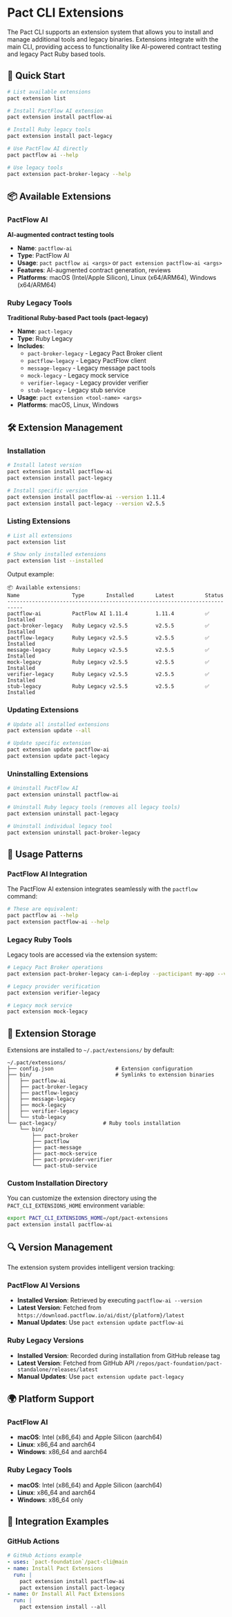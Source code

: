 # Pact CLI Extensions

The Pact CLI supports an extension system that allows you to install and manage additional tools and legacy binaries. Extensions integrate with the main CLI, providing access to functionality like AI-powered contract testing and legacy Pact Ruby based tools.

## 🚀 Quick Start

```bash
# List available extensions
pact extension list

# Install PactFlow AI extension
pact extension install pactflow-ai

# Install Ruby legacy tools
pact extension install pact-legacy

# Use PactFlow AI directly
pact pactflow ai --help

# Use legacy tools
pact extension pact-broker-legacy --help
```

## 📦 Available Extensions

### PactFlow AI

**AI-augmented contract testing tools**

- **Name**: `pactflow-ai`
- **Type**: PactFlow AI
- **Usage**: `pact pactflow ai <args>` or `pact extension pactflow-ai <args>`
- **Features**: AI-augmented contract generation, reviews
- **Platforms**: macOS (Intel/Apple Silicon), Linux (x64/ARM64), Windows (x64/ARM64)

### Ruby Legacy Tools

**Traditional Ruby-based Pact tools (pact-legacy)**

- **Name**: `pact-legacy`
- **Type**: Ruby Legacy
- **Includes**:
  - `pact-broker-legacy` - Legacy Pact Broker client
  - `pactflow-legacy` - Legacy PactFlow client
  - `message-legacy` - Legacy message pact tools
  - `mock-legacy` - Legacy mock service
  - `verifier-legacy` - Legacy provider verifier
  - `stub-legacy` - Legacy stub service
- **Usage**: `pact extension <tool-name> <args>`
- **Platforms**: macOS, Linux, Windows

## 🛠 Extension Management

### Installation

```bash
# Install latest version
pact extension install pactflow-ai
pact extension install pact-legacy

# Install specific version
pact extension install pactflow-ai --version 1.11.4
pact extension install pact-legacy --version v2.5.5
```

### Listing Extensions

```bash
# List all extensions
pact extension list

# Show only installed extensions
pact extension list --installed
```

Output example:

```
📦 Available extensions:
Name                 Type       Installed       Latest          Status    
---------------------------------------------------------------------------
pactflow-ai          PactFlow AI 1.11.4         1.11.4          ✅ Installed
pact-broker-legacy   Ruby Legacy v2.5.5         v2.5.5          ✅ Installed
pactflow-legacy      Ruby Legacy v2.5.5         v2.5.5          ✅ Installed
message-legacy       Ruby Legacy v2.5.5         v2.5.5          ✅ Installed
mock-legacy          Ruby Legacy v2.5.5         v2.5.5          ✅ Installed
verifier-legacy      Ruby Legacy v2.5.5         v2.5.5          ✅ Installed
stub-legacy          Ruby Legacy v2.5.5         v2.5.5          ✅ Installed
```

### Updating Extensions

```bash
# Update all installed extensions
pact extension update --all

# Update specific extension
pact extension update pactflow-ai
pact extension update pact-legacy
```

### Uninstalling Extensions

```bash
# Uninstall PactFlow AI
pact extension uninstall pactflow-ai

# Uninstall Ruby legacy tools (removes all legacy tools)
pact extension uninstall pact-legacy

# Uninstall individual legacy tool
pact extension uninstall pact-broker-legacy
```

## 🔧 Usage Patterns

### PactFlow AI Integration

The PactFlow AI extension integrates seamlessly with the `pactflow` command:

```bash
# These are equivalent:
pact pactflow ai --help
pact extension pactflow-ai --help
```

### Legacy Ruby Tools

Legacy tools are accessed via the extension system:

```bash
# Legacy Pact Broker operations
pact extension pact-broker-legacy can-i-deploy --pacticipant my-app --version 1.0.0

# Legacy provider verification
pact extension verifier-legacy

# Legacy mock service
pact extension mock-legacy
```

## 📁 Extension Storage

Extensions are installed to `~/.pact/extensions/` by default:

```
~/.pact/extensions/
├── config.json                    # Extension configuration
├── bin/                           # Symlinks to extension binaries
│   ├── pactflow-ai
│   ├── pact-broker-legacy
│   ├── pactflow-legacy
│   ├── message-legacy
│   ├── mock-legacy
│   ├── verifier-legacy
│   └── stub-legacy
└── pact-legacy/               # Ruby tools installation
    └── bin/
        ├── pact-broker
        ├── pactflow
        ├── pact-message
        ├── pact-mock-service
        ├── pact-provider-verifier
        └── pact-stub-service
```

### Custom Installation Directory

You can customize the extension directory using the `PACT_CLI_EXTENSIONS_HOME` environment variable:

```bash
export PACT_CLI_EXTENSIONS_HOME=/opt/pact-extensions
pact extension install pactflow-ai
```

## 🔍 Version Management

The extension system provides intelligent version tracking:

### PactFlow AI Versions

- **Installed Version**: Retrieved by executing `pactflow-ai --version`
- **Latest Version**: Fetched from `https://download.pactflow.io/ai/dist/{platform}/latest`
- **Manual Updates**: Use `pact extension update pactflow-ai`

### Ruby Legacy Versions

- **Installed Version**: Recorded during installation from GitHub release tag
- **Latest Version**: Fetched from GitHub API `/repos/pact-foundation/pact-standalone/releases/latest`
- **Manual Updates**: Use `pact extension update pact-legacy`

## 🌍 Platform Support

### PactFlow AI

- **macOS**: Intel (x86_64) and Apple Silicon (aarch64)
- **Linux**: x86_64 and aarch64
- **Windows**: x86_64 and aarch64

### Ruby Legacy Tools

- **macOS**: Intel (x86_64) and Apple Silicon (aarch64)
- **Linux**: x86_64 and aarch64
- **Windows**: x86_64 only

## 🔗 Integration Examples

### GitHub Actions

```yaml
# GitHub Actions example
- uses: `pact-foundation`/pact-cli@main
- name: Install Pact Extensions
  run: |
    pact extension install pactflow-ai
    pact extension install pact-legacy
- name: Or Install All Pact Extensions
  run: |
    pact extension install --all
```
